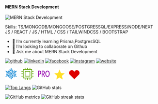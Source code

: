 
#### MERN Stack Development
![MERN Stack Development]([https://user-images.githubusercontent.com/74038190/225813708-98b745f2-7d22-48cf-9150-083f1b00d6c9.gif](https://media.tenor.com/flflC6GFzO8AAAAd/sultan-alrefaei-programmer.gif))


Skills: TS/MONGODB/MONGOOSE/POSTGRESSQL/EXPRESS/NODE/NEXT JS / REACT / JS / HTML / CSS / TAILWINDCSS / BOOTSTRAP

- 🌱 I’m currently learning Prisma,PostgresSQL 
- 👯 I’m looking to collaborate on Github 
- 💬 Ask me about MERN Stack Development 


[<img src='https://cdn.jsdelivr.net/npm/simple-icons@3.0.1/icons/github.svg' alt='github' height='40'>](https://github.com/furqanRupom)  [<img src='https://cdn.jsdelivr.net/npm/simple-icons@3.0.1/icons/linkedin.svg' alt='linkedin' height='40'>](https://www.linkedin.com/in/furqan-ahmad-6149ba281/)  [<img src='https://cdn.jsdelivr.net/npm/simple-icons@3.0.1/icons/facebook.svg' alt='facebook' height='40'>](https://www.facebook.com/fab.rupom)  [<img src='https://cdn.jsdelivr.net/npm/simple-icons@3.0.1/icons/instagram.svg' alt='instagram' height='40'>](https://www.instagram.com/fab_w00/)  [<img src='https://cdn.jsdelivr.net/npm/simple-icons@3.0.1/icons/icloud.svg' alt='website' height='40'>](https://furqanahmadportfolio.vercel.app/)  

<a href='https://archiveprogram.github.com/'><img src='https://raw.githubusercontent.com/acervenky/animated-github-badges/master/assets/acbadge.gif' width='40' height='40'></a> <a href='https://docs.github.com/en/developers'><img src='https://raw.githubusercontent.com/acervenky/animated-github-badges/master/assets/devbadge.gif' width='40' height='40'></a> <a href='https://github.com/pricing'><img src='https://raw.githubusercontent.com/acervenky/animated-github-badges/master/assets/pro.gif' width='40' height='40'></a> <a href='https://stars.github.com/'><img src='https://raw.githubusercontent.com/acervenky/animated-github-badges/master/assets/starbadge.gif' width='35' height='35'></a> <a href='https://docs.github.com/en/github/supporting-the-open-source-community-with-github-sponsors'><img src='https://raw.githubusercontent.com/acervenky/animated-github-badges/master/assets/sponsorbadge.gif' width='35' height='35'></a> 

[![Top Langs](https://github-readme-stats.vercel.app/api/top-langs/?username=furqanRupom)](https://github.com/anuraghazra/github-readme-stats)    ![GitHub stats](https://github-readme-stats.vercel.app/api?username=furqanRupom&show_icons=true)  

![GitHub metrics](https://metrics.lecoq.io/furqanRupom) 
![GitHub streak stats](https://streak-stats.demolab.com/?user=furqanRupom)  

